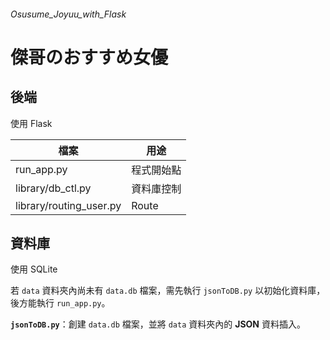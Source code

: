 ###### Osusume_Joyuu_with_Flask

# 傑哥のおすすめ女優

## 後端
使用 Flask

|   檔案                |  用途    |
|-----------------------|---------|
|run_app.py             |程式開始點|
|library/db_ctl.py      |資料庫控制|
|library/routing_user.py| Route   |

## 資料庫
使用 SQLite

若 `data` 資料夾內尚未有 `data.db` 檔案，需先執行 `jsonToDB.py` 以初始化資料庫，後方能執行 `run_app.py`。

**`jsonToDB.py`**：創建 `data.db` 檔案，並將 `data` 資料夾內的 **JSON** 資料插入。
